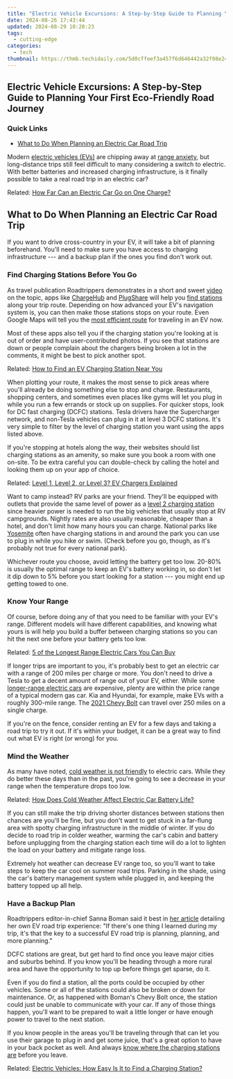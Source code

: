 ```yaml
---
title: "Electric Vehicle Excursions: A Step-by-Step Guide to Planning Your First Eco-Friendly Road Journey"
date: 2024-08-26 17:43:44
updated: 2024-08-29 10:28:23
tags:
  - cutting-edge
categories:
  - tech
thumbnail: https://thmb.techidaily.com/5d0cffeef3a457f6d646442a32f08e24ee51602aa778ea2d41cdc52aa7fdbdaa.jpg
---
```


## Electric Vehicle Excursions: A Step-by-Step Guide to Planning Your First Eco-Friendly Road Journey

### Quick Links

* [What to Do When Planning an Electric Car Road Trip](https://facebook-video-recording.techidaily.com/streamlining-access-to-fb-live-via-roku-for-2024/)

 Modern [electric vehicles (EVs)](https://instagram-video-recordings.techidaily.com/new-2024-approved-heres-what-you-dont-know-about-instagram-story-viewer2/) are chipping away at [range anxiety](https://fox-hovers.techidaily.com/2024-approved-quintessential-scripting-spectrum-8-cinematic-classes/), but long-distance trips still feel difficult to many considering a switch to electric. With better batteries and increased charging infrastructure, is it finally possible to take a real road trip in an electric car?

Related: [How Far Can an Electric Car Go on One Charge?](https://fox-hovers.techidaily.com/2024-approved-quintessential-scripting-spectrum-8-cinematic-classes/) 

##  What to Do When Planning an Electric Car Road Trip

 If you want to drive cross-country in your EV, it will take a bit of planning beforehand. You'll need to make sure you have access to charging infrastructure --- and a backup plan if the ones you find don't work out.

###  Find Charging Stations Before You Go

 As travel publication Roadtrippers demonstrates in a short and sweet [video](https://www.anrdoezrs.net/links/3607085/type/dlg/sid/UUhtgUeUpU204142/https://www.youtube.com/watch?v=hGoqP1b7JAA) on the topic, apps like [ChargeHub](https://chargehub.com/en/) and [PlugShare](https://www.plugshare.com/) will help you [find stations](https://fox-friendly.techidaily.com/2024-approved-11-ultimate-phantom-4-accessories-to-purchase/) along your trip route. Depending on how advanced your EV's navigation system is, you can then make those stations stops on your route. Even Google Maps will tell you the [most efficient route](https://arstechnica.com/gadgets/2022/09/google-maps-can-now-pick-the-most-efficient-route-for-evs/) for traveling in an EV now.

 Most of these apps also tell you if the charging station you're looking at is out of order and have user-contributed photos. If you see that stations are down or people complain about the chargers being broken a lot in the comments, it might be best to pick another spot.

Related: [How to Find an EV Charging Station Near You](https://fox-friendly.techidaily.com/2024-approved-11-ultimate-phantom-4-accessories-to-purchase/) 

 When plotting your route, it makes the most sense to pick areas where you'll already be doing something else to stop and charge. Restaurants, shopping centers, and sometimes even places like gyms will let you plug in while you run a few errands or stock up on supplies. For quicker stops, look for DC fast charging (DCFC) stations. Tesla drivers have the Supercharger network, and non-Tesla vehicles can plug in it at level 3 DCFC stations. It's very simple to filter by the level of charging station you want using the apps listed above.

 If you're stopping at hotels along the way, their websites should list charging stations as an amenity, so make sure you book a room with one on-site. To be extra careful you can double-check by calling the hotel and looking them up on your app of choice.

Related: [Level 1, Level 2, or Level 3? EV Chargers Explained](https://visual-screen-recording.techidaily.com/unveiling-wintv-magic-compre-written-guide-to-capturing-live-on-windows-pc-for-2024/) 

 Want to camp instead? RV parks are your friend. They'll be equipped with outlets that provide the same level of power as a [level 2 charging station](https://visual-screen-recording.techidaily.com/unveiling-wintv-magic-compre-written-guide-to-capturing-live-on-windows-pc-for-2024/) since heavier power is needed to run the big vehicles that usually stop at RV campgrounds. Nightly rates are also usually reasonable, cheaper than a hotel, and don't limit how many hours you can charge. National parks like [Yosemite](https://www.myyosemitepark.com/park/faqs/ev-charging-stations/) often have charging stations in and around the park you can use to plug in while you hike or swim. (Check before you go, though, as it's probably not true for every national park).

 Whichever route you choose, avoid letting the battery get too low. 20-80% is usually the optimal range to keep an EV's battery working in, so don't let it dip down to 5% before you start looking for a station --- you might end up getting towed to one.

###  Know Your Range

 Of course, before doing any of that you need to be familiar with your EV's range. Different models will have different capabilities, and knowing what yours is will help you build a buffer between charging stations so you can hit the next one before your battery gets too low.

Related: [5 of the Longest Range Electric Cars You Can Buy](https://data-wizards.techidaily.com/celestial-service-repairing-sql-hubs/) 

 If longer trips are important to you, it's probably best to get an electric car with a range of 200 miles per charge or more. You don't need to drive a Tesla to get a decent amount of range out of your EV, either. While some [longer-range electric cars](https://data-wizards.techidaily.com/celestial-service-repairing-sql-hubs/) are expensive, plenty are within the price range of a typical modern gas car. Kia and Hyundai, for example, make EVs with a roughly 300-mile range. The [2021 Chevy Bolt](https://media.chevrolet.com/media/us/en/chevrolet/vehicles/bolt-ev/2021.tab1.html) can travel over 250 miles on a single charge.

 If you're on the fence, consider renting an EV for a few days and taking a road trip to try it out. If it's within your budget, it can be a great way to find out what EV is right (or wrong) for you.

###  Mind the Weather

 As many have noted, [cold weather is not friendly](https://pokemon-go-android.techidaily.com/in-2024-9-mind-blowing-tricks-to-hatch-eggs-in-pokemon-go-without-walking-on-poco-x5-pro-drfone-by-drfone-virtual-android/) to electric cars. While they do better these days than in the past, you're going to see a decrease in your range when the temperature drops too low.

Related: [How Does Cold Weather Affect Electric Car Battery Life?](https://pokemon-go-android.techidaily.com/in-2024-9-mind-blowing-tricks-to-hatch-eggs-in-pokemon-go-without-walking-on-poco-x5-pro-drfone-by-drfone-virtual-android/) 

 If you can still make the trip driving shorter distances between stations then chances are you'll be fine, but you don't want to get stuck in a far-flung area with spotty charging infrastructure in the middle of winter. If you do decide to road trip in colder weather, warming the car's cabin and battery before unplugging from the charging station each time will do a lot to lighten the load on your battery and mitigate range loss.

 Extremely hot weather can decrease EV range too, so you'll want to take steps to keep the car cool on summer road trips. Parking in the shade, using the car's battery management system while plugged in, and keeping the battery topped up all help.

###  Have a Backup Plan

 Roadtrippers editor-in-chief Sanna Boman said it best in [her article](https://roadtrippers.com/magazine/can-you-take-a-road-trip-in-an-electric-vehicle/) detailing her own EV road trip experience: "If there's one thing I learned during my trip, it's that the key to a successful EV road trip is planning, planning, and more planning."

 DCFC stations are great, but get hard to find once you leave major cities and suburbs behind. If you know you'll be heading through a more rural area and have the opportunity to top up before things get sparse, do it.

 Even if you do find a station, all the ports could be occupied by other vehicles. Some or all of the stations could also be broken or down for maintenance. Or, as happened with Boman's Chevy Bolt once, the station could just be unable to communicate with your car. If any of those things happen, you'll want to be prepared to wait a little longer or have enough power to travel to the next station.

 If you know people in the areas you'll be traveling through that can let you use their garage to plug in and get some juice, that's a great option to have in your back pocket as well. And always [know where the charging stations are](https://techidaily.com/how-to-transfer-whatsapp-from-apple-iphone-13-to-other-iphone-15-pro-max-devices-drfone-by-drfone-transfer-whatsapp-from-ios-transfer-whatsapp-from-ios/) before you leave.

Related: [Electric Vehicles: How Easy Is It to Find a Charging Station?](https://techidaily.com/how-to-transfer-whatsapp-from-apple-iphone-13-to-other-iphone-15-pro-max-devices-drfone-by-drfone-transfer-whatsapp-from-ios-transfer-whatsapp-from-ios/)

<ins class="adsbygoogle"
     style="display:block"
     data-ad-format="autorelaxed"
     data-ad-client="ca-pub-7571918770474297"
     data-ad-slot="1223367746"></ins>



<ins class="adsbygoogle"
     style="display:block"
     data-ad-client="ca-pub-7571918770474297"
     data-ad-slot="8358498916"
     data-ad-format="auto"
     data-full-width-responsive="true"></ins>
